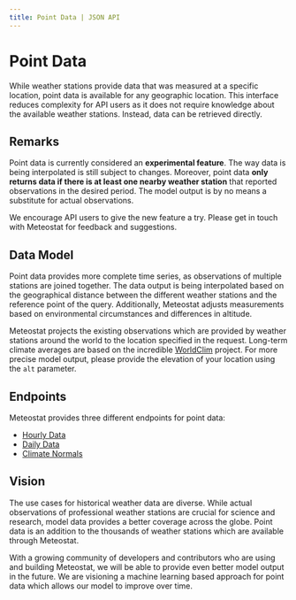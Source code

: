 ```yaml
---
title: Point Data | JSON API
---
```


# Point Data

While weather stations provide data that was measured at a specific location, point data is available for any geographic location. This interface reduces complexity for API users as it does not require knowledge about the available weather stations. Instead, data can be retrieved directly.

## Remarks

Point data is currently considered an **experimental feature**. The way data is being interpolated is still subject to changes. Moreover, point data **only returns data if there is at least one nearby weather station** that reported observations in the desired period. The model output is by no means a substitute for actual observations.

We encourage API users to give the new feature a try. Please get in touch with Meteostat for feedback and suggestions.

## Data Model

Point data provides more complete time series, as observations of multiple stations are joined together. The data output is being interpolated based on the geographical distance between the different weather stations and the reference point of the query. Additionally, Meteostat adjusts measurements based on environmental circumstances and differences in altitude.

Meteostat projects the existing observations which are provided by weather stations around the world to the location specified in the request. Long-term climate averages are based on the incredible [WorldClim](https://worldclim.org/) project. For more precise model output, please provide the elevation of your location using the `alt` parameter.

## Endpoints

Meteostat provides three different endpoints for point data:

* [Hourly Data](/api/point/hourly)
* [Daily Data](/api/point/daily)
* [Climate Normals](/api/point/climate)

## Vision

The use cases for historical weather data are diverse. While actual observations of professional weather stations are crucial for science and research, model data provides a better coverage across the globe. Point data is an addition to the thousands of weather stations which are available through Meteostat.

With a growing community of developers and contributors who are using and building Meteostat, we will be able to provide even better model output in the future. We are visioning a machine learning based approach for point data which allows our model to improve over time.
